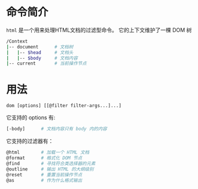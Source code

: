 # 命令简介

`html` 是一个用来处理HTML文档的过滤型命令。
它的上下文维护了一棵 DOM 树

```bash
/Context
|-- document      # 文档树
|   |-- $head     # 文档头
|   |-- $body     # 文档内容
|-- current       # 当前操作节点
```

# 用法

```
dom [options] [[@filter filter-args...]...]
```

它支持的 options 有:

```bash
[-body]      # 文档内容只有 body 内的内容
```

它支持的过滤器有：

```bash
@html        # 加载一个 HTML 文档
@format      # 格式化 DOM 节点
@find        # 寻找符合类选择器的元素
@outline     # 输出 HTML 的大纲级别
@reset       # 重置当前操作节点
@as          # 作为什么格式输出
```
